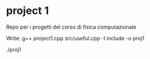 # project 1
Repo per i progetti del corso di fisica computazionale 

Write:
g++ project1.cpp src/useful.cpp -I include -o proj1 

./proj1

